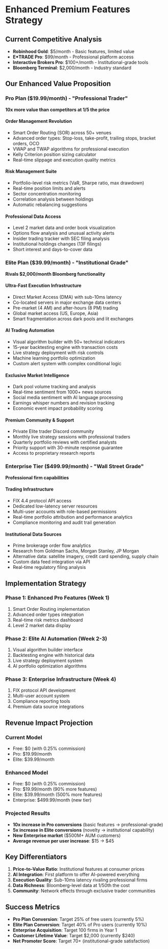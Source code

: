 # Enhanced Premium Features Strategy

## Current Competitive Analysis
- **Robinhood Gold**: $5/month - Basic features, limited value
- **E*TRADE Pro**: $99/month - Professional platform access
- **Interactive Brokers Pro**: $100+/month - Institutional-grade tools
- **Bloomberg Terminal**: $2,000/month - Industry standard

## Our Enhanced Value Proposition

### Pro Plan ($19.99/month) - "Professional Trader"
**10x more value than competitors at 1/5 the price**

#### Order Management Revolution
- Smart Order Routing (SOR) across 50+ venues
- Advanced order types: Stop-loss, take-profit, trailing stops, bracket orders, OCO
- VWAP and TWAP algorithms for professional execution
- Kelly Criterion position sizing calculator
- Real-time slippage and execution quality metrics

#### Risk Management Suite
- Portfolio-level risk metrics (VaR, Sharpe ratio, max drawdown)
- Real-time position limits and alerts
- Sector concentration monitoring
- Correlation analysis between holdings
- Automatic rebalancing suggestions

#### Professional Data Access
- Level 2 market data and order book visualization
- Options flow analysis and unusual activity alerts
- Insider trading tracker with SEC filing analysis
- Institutional holdings changes (13F filings)
- Short interest and days-to-cover data

### Elite Plan ($39.99/month) - "Institutional Grade"
**Rivals $2,000/month Bloomberg functionality**

#### Ultra-Fast Execution Infrastructure
- Direct Market Access (DMA) with sub-10ms latency
- Co-located servers in major exchange data centers
- Pre-market (4 AM) and after-hours (8 PM) trading
- Global market access (US, Europe, Asia)
- Smart fragmentation across dark pools and lit exchanges

#### AI Trading Automation
- Visual algorithm builder with 50+ technical indicators
- 15-year backtesting engine with transaction costs
- Live strategy deployment with risk controls
- Machine learning portfolio optimization
- Custom alert system with complex conditional logic

#### Exclusive Market Intelligence
- Dark pool volume tracking and analysis
- Real-time sentiment from 1000+ news sources
- Social media sentiment with AI language processing
- Earnings whisper numbers and revision tracking
- Economic event impact probability scoring

#### Premium Community & Support
- Private Elite trader Discord community
- Monthly live strategy sessions with professional traders
- Quarterly portfolio reviews with certified analysts
- Priority support with 30-minute response guarantee
- Access to proprietary research reports

### Enterprise Tier ($499.99/month) - "Wall Street Grade"
**Professional firm capabilities**

#### Trading Infrastructure
- FIX 4.4 protocol API access
- Dedicated low-latency server resources
- Multi-user accounts with role-based permissions
- Real-time portfolio attribution and performance analytics
- Compliance monitoring and audit trail generation

#### Institutional Data Sources
- Prime brokerage order flow analytics
- Research from Goldman Sachs, Morgan Stanley, JP Morgan
- Alternative data: satellite imagery, credit card spending, supply chain
- Custom data feed integration via API
- Real-time regulatory filing analysis

## Implementation Strategy

### Phase 1: Enhanced Pro Features (Week 1)
1. Smart Order Routing implementation
2. Advanced order types integration
3. Real-time risk metrics dashboard
4. Level 2 market data display

### Phase 2: Elite AI Automation (Week 2-3)
1. Visual algorithm builder interface
2. Backtesting engine with historical data
3. Live strategy deployment system
4. AI portfolio optimization algorithms

### Phase 3: Enterprise Infrastructure (Week 4)
1. FIX protocol API development
2. Multi-user account system
3. Compliance reporting tools
4. Premium data source integrations

## Revenue Impact Projection

### Current Model
- Free: $0 (with 0.25% commission)
- Pro: $19.99/month
- Elite: $39.99/month

### Enhanced Model
- Free: $0 (with 0.25% commission)
- Pro: $19.99/month (90% more features)
- Elite: $39.99/month (500% more features)
- Enterprise: $499.99/month (new tier)

### Projected Results
- **10x increase in Pro conversions** (basic features → professional-grade)
- **5x increase in Elite conversions** (novelty → institutional capability)
- **New Enterprise market** ($500M+ AUM customers)
- **Average revenue per user increase**: $15 → $45

## Key Differentiators

1. **Price-to-Value Ratio**: Institutional features at consumer prices
2. **AI Integration**: First platform to offer AI-powered everything
3. **Execution Quality**: Sub-10ms latency rivaling professional firms
4. **Data Richness**: Bloomberg-level data at 1/50th the cost
5. **Community**: Network effects through exclusive trader communities

## Success Metrics

- **Pro Plan Conversion**: Target 25% of free users (currently 5%)
- **Elite Plan Conversion**: Target 40% of Pro users (currently 10%)
- **Enterprise Acquisition**: Target 100 firms in Year 1
- **Customer Lifetime Value**: Target $2,000 (currently $240)
- **Net Promoter Score**: Target 70+ (institutional-grade satisfaction)